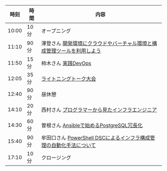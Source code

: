 時刻 | 時間 | 内容
---- | ---- | ----
10:00 | 10分 | オープニング
11:10 | 90分 | 澤登さん [開発環境にクラウドやバーチャル環境と構成管理ツールを利用しよう](#sawanoboly)
11:50 | 15分 | 柿木さん [実践DevOps](#kakigi)
12:05 | 35分 | [ライトニングトーク大会](#lt)
12:40 | 90分 | 昼休憩
14:10 | 20分 | 西村さん [プログラマーから見たインフラエンジニア](#nishimura)
14:30 | 60分 | 曽根さん [Ansibleで始めるPostgreSQL冗長化](#soudai)
15:40 | 90分 | 牟田口さん [PowerShell DSCによるインフラ構成管理の自動化手法について](#mutaguchi)
17:10 | 10分 | クロージング
